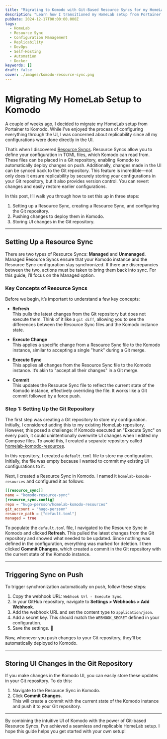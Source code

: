 ```yaml
---
title: "Migrating to Komodo with Git-Based Resource Syncs for my HomeLab"
description: "Learn how I transitioned my HomeLab setup from Portainer to Komodo using Git-based Resource Syncs. This guide covers setting up, deploying, and syncing configurations for improved replicability and version control."
pubDate: 2024-12-17T00:00:00.000Z
tags:
  - HomeLab
  - Resource Sync
  - Configuration Management
  - Replicability
  - DevOps
  - Self-Hosting
  - Automation
  - Docker
keywords: []
draft: false
cover: ./images/komodo-resource-sync.png
---
```


# Migrating My HomeLab Setup to Komodo

A couple of weeks ago, I decided to migrate my HomeLab setup from Portainer to Komodo. While I’ve enjoyed the process of configuring everything through the UI, I was concerned about replicability since all my configurations were done directly in the UI.

That’s when I discovered [Resource Syncs](https://komodo.evercode.se/resource-syncs). Resource Syncs allow you to define your configuration in TOML files, which Komodo can read from. These files can be placed in a Git repository, enabling Komodo to automatically deploy changes on push. Additionally, changes made in the UI can be synced back to the Git repository. This feature is incredible—not only does it ensure replicability by securely storing your configurations in your Git repository, but it also provides version control. You can revert changes and easily restore earlier configurations.

In this post, I’ll walk you through how to set this up in three steps:

1. Setting up a Resource Sync, creating a Resource Sync, and configuring the Git repository.
2. Pushing changes to deploy them in Komodo.
3. Storing UI changes in the Git repository.

---

## Setting Up a Resource Sync

There are two types of Resource Syncs: **Managed** and **Unmanaged**. Managed Resource Syncs ensure that your Komodo instance and the Resource Sync configuration stay synchronized. If there are discrepancies between the two, actions must be taken to bring them back into sync. For this guide, I’ll focus on the Managed option.

### Key Concepts of Resource Syncs

Before we begin, it’s important to understand a few key concepts:

- **Refresh**  
  This pulls the latest changes from the Git repository but does not execute them. Think of it like a `git diff`, allowing you to see the differences between the Resource Sync files and the Komodo instance state.

- **Execute Change**  
  This applies a specific change from a Resource Sync file to the Komodo instance, similar to accepting a single "hunk" during a Git merge.

- **Execute Sync**  
  This applies all changes from the Resource Sync file to the Komodo instance. It’s akin to "accept all their changes" in a Git merge.

- **Commit**  
  This updates the Resource Sync file to reflect the current state of the Komodo instance, effectively overriding the file. It works like a Git commit followed by a force push.

### Step 1: Setting Up the Git Repository

The first step was creating a Git repository to store my configuration. Initially, I considered adding this to my existing HomeLab repository. However, this posed a challenge: if Komodo executed an "Execute Sync" on every push, it could unintentionally overwrite UI changes when I edited my Compose files. To avoid this, I created a separate repository called [homelab-komodo-resources](https://github.com/Hugo-Persson/homelab-komodo-resources).

In this repository, I created a `default.toml` file to store my configuration. Initially, the file was empty because I wanted to commit my existing UI configurations to it.

Next, I created a Resource Sync in Komodo. I named it `homelab-komodo-resources` and configured it as follows:

```toml
[[resource_sync]]
name = "komodo-resource-sync"
[resource_sync.config]
repo = "hugo-persson/homelab-komodo-resources"
git_account = "hugo-persson"
resource_path = ["default.toml"]
managed = true
```

To populate the `default.toml` file, I navigated to the Resource Sync in Komodo and clicked **Refresh**. This pulled the latest changes from the Git repository and showed what needed to be updated. Since nothing was defined in the configuration, everything was marked for deletion. I then clicked **Commit Changes**, which created a commit in the Git repository with the current state of the Komodo instance.

---

## Triggering Sync on Push

To trigger synchronization automatically on push, follow these steps:

1. Copy the webhook URL: `Webhook Url - Execute Sync`.
2. In your GitHub repository, navigate to **Settings > Webhooks > Add Webhook**.
3. Add the webhook URL and set the content type to `application/json`.
4. Add a secret key. This should match the `WEBHOOK_SECRET` defined in your configuration.
5. Save the settings. 🎉

Now, whenever you push changes to your Git repository, they’ll be automatically deployed to Komodo.

---

## Storing UI Changes in the Git Repository

If you make changes in the Komodo UI, you can easily store these updates in your Git repository. To do this:

1. Navigate to the Resource Sync in Komodo.
2. Click **Commit Changes**.  
   This will create a commit with the current state of the Komodo instance and push it to your Git repository.

---

By combining the intuitive UI of Komodo with the power of Git-based Resource Syncs, I’ve achieved a seamless and replicable HomeLab setup. I hope this guide helps you get started with your own setup!
